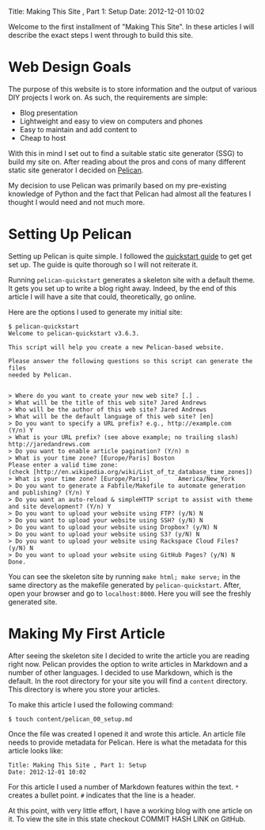Title: Making This Site , Part 1: Setup 
Date: 2012-12-01 10:02 

Welcome to the first installment of "Making This Site". In these articles I will describe the exact steps I went through to build this site.

# Web Design Goals

The purpose of this website is to store information and the output of various DIY projects I work on. As such, the requirements are simple:

* Blog presentation
* Lightweight and easy to view on computers and phones
* Easy to maintain and add content to
* Cheap to host

With this in mind I set out to find a suitable static site generator (SSG) to build my site on. After reading about the pros and cons of many different static site generator I decided on [Pelican](http://docs.getpelican.com/en/3.6.3/index.html).

My decision to use Pelican was primarily based on my pre-existing knowledge of Python and the fact that Pelican had almost all the features I thought I would need and not much more.

# Setting Up Pelican

Setting up Pelican is quite simple. I followed the [quickstart guide](http://docs.getpelican.com/en/3.6.3/quickstart.html) to get get set up. The guide is quite thorough so I will not reiterate it.

Running ```pelican-quickstart``` generates a skeleton site with a default theme. It gets you set up to write a blog right away. Indeed, by the end of this article I will have a site that could, theoretically, go online.

Here are the options I used to generate my initial site:

    $ pelican-quickstart
    Welcome to pelican-quickstart v3.6.3.
    
    This script will help you create a new Pelican-based website.
    
    Please answer the following questions so this script can generate the files
    needed by Pelican.
    
    
    > Where do you want to create your new web site? [.] .
    > What will be the title of this web site? Jared Andrews
    > Who will be the author of this web site? Jared Andrews
    > What will be the default language of this web site? [en]
    > Do you want to specify a URL prefix? e.g., http://example.com   (Y/n) Y
    > What is your URL prefix? (see above example; no trailing slash) http://jaredandrews.com
    > Do you want to enable article pagination? (Y/n) n
	> What is your time zone? [Europe/Paris] Boston
    Please enter a valid time zone:
    (check [http://en.wikipedia.org/wiki/List_of_tz_database_time_zones])
    > What is your time zone? [Europe/Paris]        America/New_York
    > Do you want to generate a Fabfile/Makefile to automate generation and publishing? (Y/n) Y
    > Do you want an auto-reload & simpleHTTP script to assist with theme and site development? (Y/n) Y
    > Do you want to upload your website using FTP? (y/N) N
    > Do you want to upload your website using SSH? (y/N) N
    > Do you want to upload your website using Dropbox? (y/N) N
    > Do you want to upload your website using S3? (y/N) N
    > Do you want to upload your website using Rackspace Cloud Files? (y/N) N
    > Do you want to upload your website using GitHub Pages? (y/N) N
    Done.

You can see the skeleton site by running ```make html; make serve;``` in the same directory as the makefile generated by ```pelican-quickstart```. After, open your browser and go to ```localhost:8000```. Here you will see the freshly generated site.

# Making My First Article

After seeing the skeleton site I decided to write the article you are reading right now. Pelican provides the option to write articles in Markdown and a number of other languages. I decided to use Markdown, which is the default. In the root directory for your site you will find a ```content``` directory. This directory is where you store your articles.

To make this article I used the following command:

    $ touch content/pelican_00_setup.md

Once the file was created I opened it and wrote this article. An article file needs to provide metadata for Pelican. Here is what the metadata for this article looks like:

    Title: Making This Site , Part 1: Setup 
    Date: 2012-12-01 10:02

For this article I used a number of Markdown features within the text. ```*``` creates a bullet point. ```#``` indicates that the line is a header.

At this point, with very little effort, I have a working blog with one article on it. To view the site in this state checkout COMMIT HASH LINK on GitHub.
